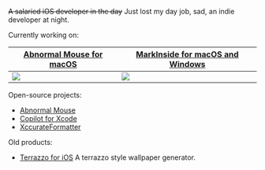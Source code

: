 ~~A salaried iOS developer in the day~~ Just lost my day job, sad, an indie developer at night.

Currently working on:

|[Abnormal Mouse for macOS](https://abnormalmouse.intii.com)|[MarkInside for macOS and Windows](https://markinside.intii.com)|
|--|--|
|<div><a href="https://abnormalmouse.intii.com"><img src="https://github.com/intitni/AbnormalMouseWebsite/blob/master/image/twitter-card-en.png?raw=true"></a></div>|<div><a href="https://markinside.intii.com"><img src="https://github.com/intitni/MarkInsideWebsite/blob/master/Twitter_Card_EN.png?raw=true"></a></div>

Open-source projects:

- [Abnormal Mouse](https://github.com/intitni/AbnormalMouseApp)
- [Copilot for Xcode](https://github.com/intitni/CopilotForXcode)
- [XccurateFormatter](https://github.com/intitni/XccurateFormatter)

Old products: 

- [Terrazzo for iOS](https://apps.apple.com/us/app/terrazzo-wallpaper-generator/id1480321976)
  A terrazzo style wallpaper generator.
